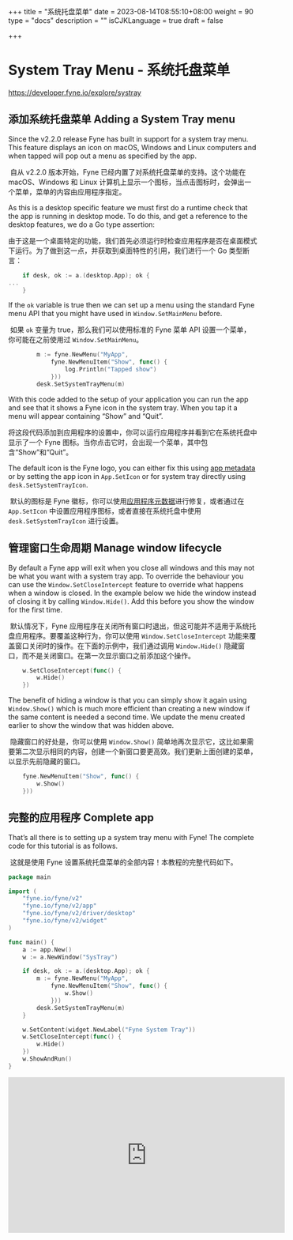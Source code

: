 +++
title = "系统托盘菜单"
date = 2023-08-14T08:55:10+08:00
weight = 90
type = "docs"
description = ""
isCJKLanguage = true
draft = false

+++

# System Tray Menu - 系统托盘菜单

https://developer.fyne.io/explore/systray

## 添加系统托盘菜单 Adding a System Tray menu

Since the v2.2.0 release Fyne has built in support for a system tray menu. This feature displays an icon on macOS, Windows and Linux computers and when tapped will pop out a menu as specified by the app.

​	自从 v2.2.0 版本开始，Fyne 已经内置了对系统托盘菜单的支持。这个功能在 macOS、Windows 和 Linux 计算机上显示一个图标，当点击图标时，会弹出一个菜单，菜单的内容由应用程序指定。

As this is a desktop specific feature we must first do a runtime check that the app is running in desktop mode. To do this, and get a reference to the desktop features, we do a Go type assertion:

​	由于这是一个桌面特定的功能，我们首先必须运行时检查应用程序是否在桌面模式下运行。为了做到这一点，并获取到桌面特性的引用，我们进行一个 Go 类型断言：

```go
	if desk, ok := a.(desktop.App); ok {
...
	}
```

If the `ok` variable is true then we can set up a menu using the standard Fyne menu API that you might have used in `Window.SetMainMenu` before.

​	如果 `ok` 变量为 true，那么我们可以使用标准的 Fyne 菜单 API 设置一个菜单，你可能在之前使用过 `Window.SetMainMenu`。

```go
		m := fyne.NewMenu("MyApp",
			fyne.NewMenuItem("Show", func() {
				log.Println("Tapped show")
			}))
		desk.SetSystemTrayMenu(m)
```

With this code added to the setup of your application you can run the app and see that it shows a Fyne icon in the system tray. When you tap it a menu will appear containing “Show” and “Quit”.

​	将这段代码添加到应用程序的设置中，你可以运行应用程序并看到它在系统托盘中显示了一个 Fyne 图标。当你点击它时，会出现一个菜单，其中包含“Show”和“Quit”。

The default icon is the Fyne logo, you can either fix this using [app metadata](https://developer.fyne.io/started/metadata) or by setting the app icon in `App.SetIcon` or for system tray directly using `desk.SetSystemTrayIcon`.

​	默认的图标是 Fyne 徽标，你可以使用[应用程序元数据](https://developer.fyne.io/started/metadata)进行修复，或者通过在 `App.SetIcon` 中设置应用程序图标，或者直接在系统托盘中使用 `desk.SetSystemTrayIcon` 进行设置。

## 管理窗口生命周期 Manage window lifecycle

By default a Fyne app will exit when you close all windows and this may not be what you want with a system tray app. To override the behaviour you can use the `Window.SetCloseIntercept` feature to override what happens when a window is closed. In the example below we hide the window instead of closing it by calling `Window.Hide()`. Add this before you show the window for the first time.

​	默认情况下，Fyne 应用程序在关闭所有窗口时退出，但这可能并不适用于系统托盘应用程序。要覆盖这种行为，你可以使用 `Window.SetCloseIntercept` 功能来覆盖窗口关闭时的操作。在下面的示例中，我们通过调用 `Window.Hide()` 隐藏窗口，而不是关闭窗口。在第一次显示窗口之前添加这个操作。

```go
	w.SetCloseIntercept(func() {
		w.Hide()
	})
```

The benefit of hiding a window is that you can simply show it again using `Window.Show()` which is much more efficient than creating a new window if the same content is needed a second time. We update the menu created earlier to show the window that was hidden above.

​	隐藏窗口的好处是，你可以使用 `Window.Show()` 简单地再次显示它，这比如果需要第二次显示相同的内容，创建一个新窗口要更高效。我们更新上面创建的菜单，以显示先前隐藏的窗口。

```go
	fyne.NewMenuItem("Show", func() {
		w.Show()
	}))
```

## 完整的应用程序 Complete app

That’s all there is to setting up a system tray menu with Fyne! The complete code for this tutorial is as follows.

​	这就是使用 Fyne 设置系统托盘菜单的全部内容！本教程的完整代码如下。

```go
package main

import (
	"fyne.io/fyne/v2"
	"fyne.io/fyne/v2/app"
	"fyne.io/fyne/v2/driver/desktop"
	"fyne.io/fyne/v2/widget"
)

func main() {
	a := app.New()
	w := a.NewWindow("SysTray")

	if desk, ok := a.(desktop.App); ok {
		m := fyne.NewMenu("MyApp",
			fyne.NewMenuItem("Show", func() {
				w.Show()
			}))
		desk.SetSystemTrayMenu(m)
	}

	w.SetContent(widget.NewLabel("Fyne System Tray"))
	w.SetCloseIntercept(func() {
		w.Hide()
	})
	w.ShowAndRun()
}
```

<iframe width="560" height="315" src="https://www.youtube.com/embed/t0vnGbzoB3I" frameborder="0" allowfullscreen="" style="box-sizing: border-box;"></iframe>